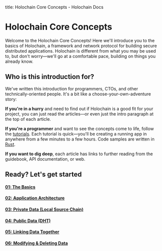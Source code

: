 title: Holochain Core Concepts - Holochain Docs

# Holochain Core Concepts

Welcome to the Holochain Core Concepts! Here we'll introduce you to the basics of Holochain, a framework and network protocol for building secure distributed applications. Holochain is different from what you may be used to, but don't worry&mdash;we'll go at a comfortable pace, building on things you already know.

## Who is this introduction for?

We've written this introduction for programmers, CTOs, and other technically-oriented people. It's a bit like a choose-your-own-adventure story:

**If you're in a hurry** and need to find out if Holochain is a good fit for your project, you can just read the articles&mdash;or even just the intro paragraph at the top of each article.

**If you're a programmer** and want to see the concepts come to life, follow the [tutorials](../tutorials/coreconcepts/). Each tutorial is quick&mdash;you'll be creating a running app in anywhere from a few minutes to a few hours. Code samples are written in [Rust](https://www.rust-lang.org/).

**If you want to dig deep**, each article has links to further reading from the guidebook, API documentation, or web.

## Ready? Let's get started

<div class="h-tile-container">
    <div class="h-tile tile-alt tile-concepts">
        <a href="1_the_basics">
            <h4>01: The Basics</h4>
        </a>
    </div>
    <div class="h-tile tile-alt tile-concepts">
        <a href="2_application_architecture">
            <h4>02: Application Architecture</h4>
        </a>
    </div>
    <div class="h-tile tile-alt tile-concepts">
        <a href="1_the_basics">
            <h4>03: Private Data <span>(Local Source Chain)</span></h4>
        </a>
    </div>
    <div class="h-tile tile-alt tile-concepts">
        <a href="1_the_basics">
            <h4>04: Public Data <span>(DHT)</span></h4>
        </a>
    </div>
    <div class="h-tile tile-alt tile-concepts">
        <a href="1_the_basics">
            <h4>05: Linking Data Together</h4>
        </a>
    </div>
    <div class="h-tile tile-alt tile-concepts">
        <a href="1_the_basics">
            <h4>06: Modifying & Deleting Data</h4>
        </a>
    </div>
</div>